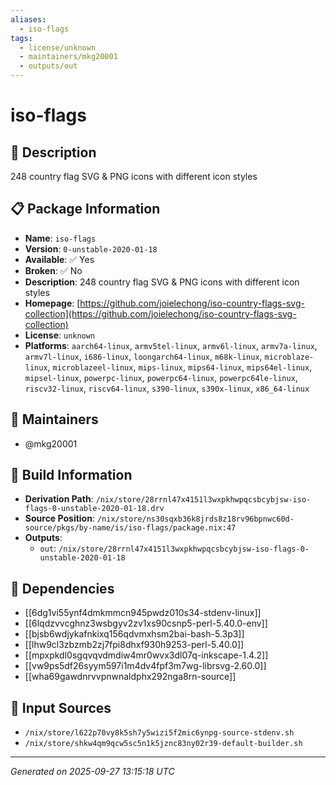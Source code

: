 ```yaml
---
aliases:
  - iso-flags
tags:
  - license/unknown
  - maintainers/mkg20001
  - outputs/out
---
```


# iso-flags

## 📝 Description

248 country flag SVG & PNG icons with different icon styles

## 📋 Package Information

- **Name**: `iso-flags`
- **Version**: `0-unstable-2020-01-18`
- **Available**: ✅ Yes
- **Broken**: ✅ No
- **Description**: 248 country flag SVG & PNG icons with different icon styles
- **Homepage**: [https://github.com/joielechong/iso-country-flags-svg-collection](https://github.com/joielechong/iso-country-flags-svg-collection)
- **License**: `unknown`
- **Platforms**: `aarch64-linux`, `armv5tel-linux`, `armv6l-linux`, `armv7a-linux`, `armv7l-linux`, `i686-linux`, `loongarch64-linux`, `m68k-linux`, `microblaze-linux`, `microblazeel-linux`, `mips-linux`, `mips64-linux`, `mips64el-linux`, `mipsel-linux`, `powerpc-linux`, `powerpc64-linux`, `powerpc64le-linux`, `riscv32-linux`, `riscv64-linux`, `s390-linux`, `s390x-linux`, `x86_64-linux`
## 👥 Maintainers

- @mkg20001


## 🔧 Build Information

- **Derivation Path**: `/nix/store/28rrnl47x4151l3wxpkhwpqcsbcybjsw-iso-flags-0-unstable-2020-01-18.drv`
- **Source Position**: `/nix/store/ns30sqxb36k8jrds8z18rv96bpnwc60d-source/pkgs/by-name/is/iso-flags/package.nix:47`
- **Outputs**:
  - `out`:  `/nix/store/28rrnl47x4151l3wxpkhwpqcsbcybjsw-iso-flags-0-unstable-2020-01-18`

## 🔗 Dependencies

- [[6dg1vi55ynf4dmkmmcn945pwdz010s34-stdenv-linux]]
- [[6lqdzvvcghnz3wsbgyv2zv1xs90csnp5-perl-5.40.0-env]]
- [[bjsb6wdjykafnkixq156qdvmxhsm2bai-bash-5.3p3]]
- [[lhw9cl3zbzmb2zj7fpi8dhxf930h9253-perl-5.40.0]]
- [[mpxpkdl0sgqvqvdmdiw4mr0wvx3dl07q-inkscape-1.4.2]]
- [[vw9ps5df26syym597i1m4dv4fpf3m7wg-librsvg-2.60.0]]
- [[wha69gawdnrvvpnwnaldphx292nga8rn-source]]

## 📁 Input Sources

- `/nix/store/l622p70vy8k5sh7y5wizi5f2mic6ynpg-source-stdenv.sh`
- `/nix/store/shkw4qm9qcw5sc5n1k5jznc83ny02r39-default-builder.sh`

---
*Generated on 2025-09-27 13:15:18 UTC*
